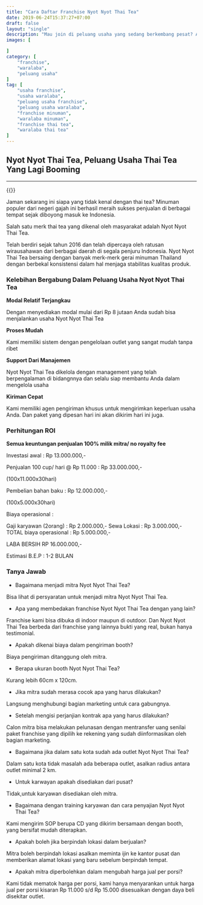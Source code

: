 ```yaml
---
title: "Cara Daftar Franchise Nyot Nyot Thai Tea"
date: 2019-06-24T15:37:27+07:00
draft: false
layout: "single"
description: "Mau join di peluang usaha yang sedang berkembang pesat? Ayo ikut daftar peluang usaha Nyot Nyot Thai Tea sekarang."
images: [

]
category: [
    "franchise",
    "waralaba",
    "peluang usaha"
]
tag: [
    "usaha franchise",
    "usaha waralaba",
    "peluang usaha franchise",
    "peluang usaha waralaba",
    "franchise minuman",
    "waralaba minuman",
    "franchise thai tea",
    "waralaba thai tea"
]
---
```


## Nyot Nyot Thai Tea, Peluang Usaha Thai Tea Yang Lagi Booming
---

{{<adsense-responsive>}}

Jaman sekarang ini siapa yang tidak kenal dengan thai tea? Minuman populer dari negeri gajah ini berhasil meraih sukses penjualan di berbagai tempat sejak diboyong masuk ke Indonesia.

Salah satu merk thai tea yang dikenal oleh masyarakat adalah Nyot Nyot Thai Tea.

Telah berdiri sejak tahun 2016 dan telah dipercaya oleh ratusan wirausahawan dari berbagai daerah di segala penjuru Indonesia. Nyot Nyot Thai Tea bersaing dengan banyak merk-merk gerai minuman Thailand dengan berbekal konsistensi dalam hal menjaga stabilitas kualitas produk.

### Kelebihan Bergabung Dalam Peluang Usaha Nyot Nyot Thai Tea

**Modal Relatif Terjangkau**

Dengan menyediakan modal mulai dari Rp 8 jutaan Anda sudah bisa menjalankan usaha Nyot Nyot Thai Tea

**Proses Mudah**

Kami memiliki sistem dengan pengelolaan outlet yang sangat mudah tanpa ribet

**Support Dari Manajemen**

Nyot Nyot Thai Tea dikelola dengan management yang telah berpengalaman di bidangnnya dan selalu siap membantu Anda dalam mengelola usaha

**Kiriman Cepat**

Kami memiliki agen pengiriman khusus untuk mengirimkan keperluan usaha Anda. Dan paket yang dipesan hari ini akan dikirim hari ini juga.

### Perhitungan ROI

**Semua keuntungan penjualan 100% milik mitra/ no royalty fee**

Investasi awal : Rp 13.000.000,-

Penjualan 100 cup/ hari @ Rp 11.000 : Rp 33.000.000,-

(100x11.000x30hari)

Pembelian bahan baku : Rp 12.000.000,-

(100x5.000x30hari)

Biaya operasional :

Gaji karyawan (2orang) : Rp 2.000.000,-
Sewa Lokasi : Rp 3.000.000,-
TOTAL biaya operasional : Rp 5.000.000,-

LABA BERSIH RP 16.000.000,-

Estimasi B.E.P : 1-2 BULAN

### Tanya Jawab

- Bagaimana menjadi mitra Nyot Nyot Thai Tea?

Bisa lihat di persyaratan untuk menjadi mitra Nyot Nyot Thai Tea.

- Apa yang membedakan franchise Nyot Nyot Thai Tea dengan yang lain?

Franchise kami bisa dibuka di indoor maupun di outdoor. Dan Nyot Nyot Thai Tea berbeda dari franchise yang lainnya bukti yang real, bukan hanya testimonial.

- Apakah dikenai biaya dalam pengiriman booth?

Biaya pengiriman ditanggung oleh mitra.

- Berapa ukuran booth Nyot Nyot Thai Tea?

Kurang lebih 60cm x 120cm.

- Jika mitra sudah merasa cocok apa yang harus dilakukan?

Langsung menghubungi bagian marketing untuk cara gabungnya.

- Setelah mengisi perjanjian kontrak apa yang harus dilakukan?

Calon mitra bisa melakukan pelunasan dengan mentransfer uang senilai paket franchise yang dipilih ke rekening yang sudah diinformasikan oleh bagian marketing.

- Bagaimana jika dalam satu kota sudah ada outlet Nyot Nyot Thai Tea?

Dalam satu kota tidak masalah ada beberapa outlet, asalkan radius antara outlet minimal 2 km.

- Untuk karwayan apakah disediakan dari pusat?

Tidak,untuk karyawan disediakan oleh mitra.

- Bagaimana dengan training karyawan dan cara penyajian Nyot Nyot Thai Tea?

Kami mengirim SOP berupa CD yang dikirim bersamaan dengan booth, yang bersifat mudah diterapkan.

- Apakah boleh jika berpindah lokasi dalam berjualan?

Mitra boleh berpindah lokasi asalkan meminta ijin ke kantor pusat dan memberikan alamat lokasi yang baru sebelum berpindah tempat.

- Apakah mitra diperbolehkan dalam mengubah harga jual per porsi?

Kami tidak mematok harga per porsi, kami hanya menyarankan untuk harga jual per porsi kisaran Rp 11.000 s/d Rp 15.000 disesuaikan dengan daya beli disekitar outlet.
